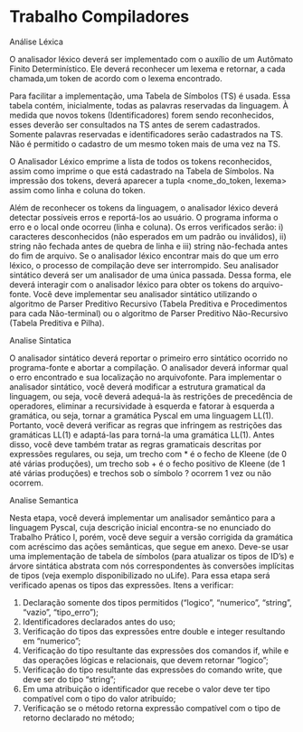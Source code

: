 # Trabalho Compiladores 

Análise Léxica

O analisador léxico deverá ser implementado com o auxílio de um Autômato Finito Determinístico. Ele deverá reconhecer um lexema e retornar, a cada chamada,um token de acordo com o lexema encontrado.

Para facilitar a implementação, uma Tabela de Símbolos (TS) é usada. Essa tabela contém, inicialmente, todas as palavras reservadas da linguagem. À medida que novos tokens (Identificadores) forem sendo reconhecidos, esses deverão ser consultados na TS antes de serem cadastrados. Somente palavras reservadas e identificadores serão cadastrados na TS. Não é permitido o cadastro de um mesmo token mais de uma vez na TS.

O Analisador Léxico emprime a lista de todos os tokens reconhecidos, assim como imprime o que está cadastrado na Tabela de Símbolos. Na impressão dos tokens, deverá aparecer a tupla <nome_do_token, lexema> assim como linha e coluna do token.

Além de reconhecer os tokens da linguagem, o analisador léxico deverá detectar possíveis erros e reportá-los ao usuário. O programa informa o erro e o local onde ocorreu (linha e coluna). Os erros verificados serão: i) caracteres desconhecidos (não esperados em um padrão ou inválidos), ii) string não fechada antes de quebra de linha e iii) string não-fechada antes do fim de arquivo. Se o analisador léxico encontrar mais do que um erro léxico, o processo de compilação deve ser interrompido.
Seu analisador sintático deverá ser um analisador de uma única passada. Dessa forma, ele deverá
interagir com o analisador léxico para obter os tokens do arquivo-fonte. Você deve implementar seu
analisador sintático utilizando o algoritmo de Parser Preditivo Recursivo (Tabela Preditiva e
Procedimentos para cada Não-terminal) ou o algoritmo de Parser Preditivo Não-Recursivo (Tabela
Preditiva e Pilha).

Analise Sintatica

O analisador sintático deverá reportar o primeiro erro sintático ocorrido no programa-fonte e abortar
a compilação. O analisador deverá informar qual o erro encontrado e sua localização no arquivofonte.
Para implementar o analisador sintático, você deverá modificar a estrutura gramatical da linguagem,
ou seja, você deverá adequá-la às restrições de precedência de operadores, eliminar a recursividade
à esquerda e fatorar à esquerda a gramática, ou seja, tornar a gramática Pyscal em uma linguagem
LL(1). Portanto, você deverá verificar as regras que infringem as restrições das gramáticas LL(1) e
adaptá-las para torná-la uma gramática LL(1). Antes disso, você deve também tratar as regras
gramaticais descritas por expressões regulares, ou seja, um trecho com * é o fecho de Kleene (de 0
até várias produções), um trecho sob + é o fecho positivo de Kleene (de 1 até várias produções) e
trechos sob o símbolo ? ocorrem 1 vez ou não ocorrem.

Analise Semantica

Nesta etapa, você deverá implementar um analisador semântico para a linguagem Pyscal, cuja
descrição inicial encontra-se no enunciado do Trabalho Prático I, porém, você deve seguir a versão
corrigida da gramática com acréscimo das ações semânticas, que segue em anexo.
Deve-se usar uma implementação de tabela de símbolos (para atualizar os tipos de ID’s) e árvore
sintática abstrata com nós correspondentes às conversões implícitas de tipos (veja exemplo
disponibilizado no uLife). Para essa etapa será verificado apenas os tipos das expressões.
Itens a verificar:
1. Declaração somente dos tipos permitidos (“logico”, “numerico”, “string”, “vazio”, “tipo_erro”);
2. Identificadores declarados antes do uso;
3. Verificação do tipos das expressões entre double e integer resultando em “numerico”;
4. Verificação do tipo resultante das expressões dos comandos if, while e das operações lógicas e
relacionais, que devem retornar “logico”;
5. Verificação do tipo resultante das expressões do comando write, que deve ser do tipo “string”;
6. Em uma atribuição o identificador que recebe o valor deve ter tipo compatível com o tipo do
valor atribuído;
7. Verificação se o método retorna expressão compatível com o tipo de retorno declarado no
método;

